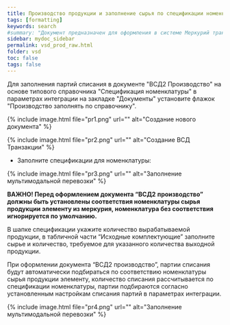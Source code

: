 ```yaml
---
title: Производство продукции и заполнение сырья по спецификации номенклатуры для УПП 1.2
tags: [formatting]
keywords: search
#summary: "Документ предназначен для оформления в системе Меркурий транспортной партии."
sidebar: mydoc_sidebar
permalink: vsd_prod_raw.html
folder: vsd
toc: false
tags: false
---
```


<style>
.result {
background-color: #000000;
border: 1px solid #dedede;
padding: 10px;
margin-top: 10px;
margin-bottom: 10px;
}
</style>

Для заполнения партий списания в документе "ВСД2 Производство" на основе типового справочника "Спецификация номенклатуры" в параметрах интеграции на закладке "Документы" установите флажок "Производство заполнять по справочнику".


{% include image.html file="pr1.png" url="" alt="Создание нового документа" %}

{% include image.html file="pr2.png" url="" alt="Создание ВСД Транзакции" %}

- Заполните спецификации для номенклатуры:

{% include image.html file="pr3.png" url="" alt="Заполнение мультимодальной перевозки" %}

**ВАЖНО! Перед оформлением документа “ВСД2** **производство” должны быть установлены соответствия номенклатуры сырья продукции элементу из меркурия, номенклатура без соответствия игнорируется по умолчанию.**

В шапке спецификации укажите количество вырабатываемой продукции, в табличной части “Исходные комплектующие” заполните сырье и количество, требуемое для указанного количества выходной продукции.

При оформлении документа “ВСД2 производство”, партии списания будут автоматически подбираться по соответствию номенклатуры сырья продукции элементу, количество списания рассчитывается по спецификации номенклатуры, партии подбираются согласно установленным настройкам списания партий в параметрах интеграции.

{% include image.html file="pr4.png" url="" alt="Заполнение мультимодальной перевозки" %}

